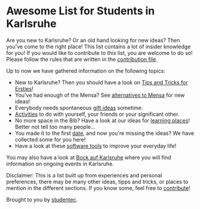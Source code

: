 # Awesome List for Students in Karlsruhe

Are you new to Karlsruhe? Or an old hand looking for new ideas? Then you've come to the right place! This list contains a lot of insider knowledge for you! If you would like to contribute to this list, you are welcome to do so! Please follow the rules that are written in the [contribution file](contributing.md).

Up to now we have gathered information on the following topics:

* New to Karlsruhe? Then you should have a look on [Tips and Tricks for Ersties](tips_for_ersties.md)!
* You've had enough of the Mensa? See [alternatives to Mensa](alternatives_to_mensa.md) for new ideas!
* Everybody needs spontaneous [gift ideas](gift_ideas.md) sometime.
* [Activities](activities.md) to do with yourself, your friends or your significant other.
* No more space in the Bib? Have a look at our ideas for [learning places](learning_places.md)! Better not tell too many people...
* You made it to the first [date](dates.md), and now you're missing the ideas? We have collected some for you here!
* Have a look at these [software tools](software_tools.md) to improve your everyday life!

You may also have a look at [Bock auf Karlsruhe](https://www.bockaufkarlsruhe.de/) where you will find information on ongoing events in Karlsruhe.

Disclaimer: This is a list built up from experiences and personal preferences, there may be many other ideas, tipps and tricks, or places to mention in the different sections. If you know some, feel free to [contribute](contributing.md)!

Brought to you by [studentec](https://www.studentec.de).
